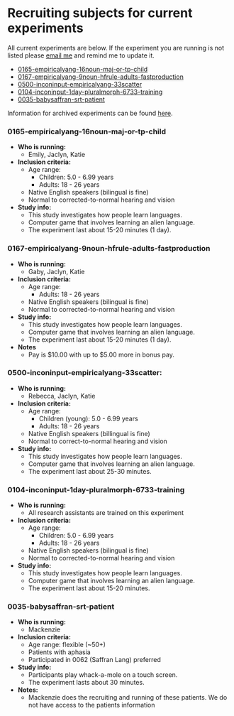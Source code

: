 # Recruiting subjects for current experiments

All current experiments are below.  If the experiment you are running is not listed please [email me](mailto:kathryn.schuler@gmail.com) and remind me to update it.

* [0165-empiricalyang-16noun-maj-or-tp-child](#0165-empiricalyang-16noun-maj-or-tp-child)
* [0167-empiricalyang-9noun-hfrule-adults-fastproduction](#0167-empiricalyang-9noun-hfrule-adults-fastproduction)
* [0500-inconinput-empiricalyang-33scatter](#0500-inconinput-empiricalyang-33scatter)
* [0104-inconinput-1day-pluralmorph-6733-training](#0104-inconinput-1day-pluralmorph-6733-training)
* [0035-babysaffran-srt-patient](#0035-babysaffran-srt-patient)

Information for archived experiments can be found [here]().

### 0165-empiricalyang-16noun-maj-or-tp-child

* **Who is running:**
  * Emily, Jaclyn, Katie
* **Inclusion criteria:**
  * Age range:
    * Children: 5.0 - 6.99 years
    * Adults: 18 - 26 years
  * Native English speakers \(bilingual is fine\)
  * Normal to corrected-to-normal hearing and vision
* **Study info:**
  * This study investigates how people learn languages.
  * Computer game that involves learning an alien language.
  * The experiment last about 15-20 minutes \(1 day\).

### 0167-empiricalyang-9noun-hfrule-adults-fastproduction

* **Who is running:**
  * Gaby, Jaclyn, Katie
* **Inclusion criteria:**
  * Age range:
    * Adults: 18 - 26 years
  * Native English speakers \(bilingual is fine\)
  * Normal to corrected-to-normal hearing and vision
* **Study info:**
  * This study investigates how people learn languages.
  * Computer game that involves learning an alien language.
  * The experiment last about 15-20 minutes \(1 day\).
* **Notes**
  * Pay is $10.00 with up to $5.00 more in bonus pay.



### 0500-inconinput-empiricalyang-33scatter:

* **Who is running:**
  * Rebecca, Jaclyn, Katie
* **Inclusion criteria:**
  * Age range:
    * Children \(young\): 5.0 - 6.99 years
    * Adults: 18 - 26 years
  * Native English speakers \(billingual is fine\)
  * Normal to correct-to-normal hearing and vision
* **Study info:**
  * This study investigates how people learn languages.
  * Computer game that involves learning an alien language.
  * The experiment last about 25-30 minutes.


### 0104-inconinput-1day-pluralmorph-6733-training
* **Who is running:**
  * All research assistants are trained on this experiment
* **Inclusion criteria:**
  * Age range:
    * Children: 5.0 - 6.99 years
    * Adults: 18 - 26 years
  * Native English speakers \(bilingual is fine\)
  * Normal to corrected-to-normal hearing and vision
* **Study info:**
  * This study investigates how people learn languages.
  * Computer game that involves learning an alien language.
  * The experiment last about 15-20 minutes.


### 0035-babysaffran-srt-patient

* **Who is running:**
  * Mackenzie
* **Inclusion criteria:**
  * Age range: flexible \(~50+\)
  * Patients with aphasia
  * Participated in 0062 \(Saffran Lang\) preferred
* **Study info:**
  * Participants play whack-a-mole on a touch screen.
  * The experiment lasts about 30 minutes.
* **Notes:**
  * Mackenzie does the recruiting and running of these patients.  We do not have access to the patients information


